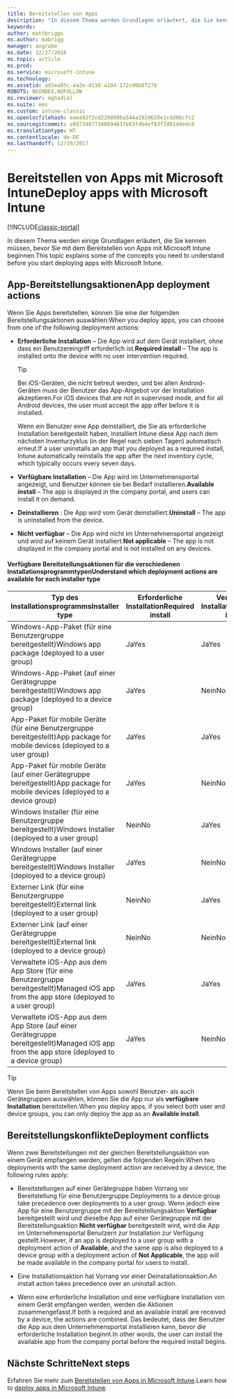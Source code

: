 ```yaml
---
title: Bereitstellen von Apps
description: "In diesem Thema werden Grundlagen erläutert, die Sie kennen müssen, bevor Sie mit dem Bereitstellen von Apps mit Intune beginnen."
keywords: 
author: mattbriggs
ms.author: mabrigg
manager: angrobe
ms.date: 12/27/2016
ms.topic: article
ms.prod: 
ms.service: microsoft-intune
ms.technology: 
ms.assetid: ad5ea85c-aa2e-4110-a184-172cd0b8f270
ROBOTS: NOINDEX,NOFOLLOW
ms.reviewer: mghadial
ms.suite: ems
ms.custom: intune-classic
ms.openlocfilehash: eaea92f2cd2208086a544a192d620e1cdd96cfc2
ms.sourcegitcommit: a9d734877340894637e03f4b4ef83f7d01ddedc8
ms.translationtype: HT
ms.contentlocale: de-DE
ms.lasthandoff: 12/19/2017
---
```

# <a name="deploy-apps-with-microsoft-intune"></a><span data-ttu-id="6bd04-103">Bereitstellen von Apps mit Microsoft Intune</span><span class="sxs-lookup"><span data-stu-id="6bd04-103">Deploy apps with Microsoft Intune</span></span>

[!INCLUDE[classic-portal](../includes/classic-portal.md)]

<span data-ttu-id="6bd04-104">In diesem Thema werden einige Grundlagen erläutert, die Sie kennen müssen, bevor Sie mit dem Bereitstellen von Apps mit Microsoft Intune beginnen.</span><span class="sxs-lookup"><span data-stu-id="6bd04-104">This topic explains some of the concepts you need to understand before you start deploying apps with Microsoft Intune.</span></span>


## <a name="app-deployment-actions"></a><span data-ttu-id="6bd04-105">App-Bereitstellungsaktionen</span><span class="sxs-lookup"><span data-stu-id="6bd04-105">App deployment actions</span></span>
<span data-ttu-id="6bd04-106">Wenn Sie Apps bereitstellen, können Sie eine der folgenden Bereitstellungsaktionen auswählen:</span><span class="sxs-lookup"><span data-stu-id="6bd04-106">When you deploy apps, you can choose from one of the following deployment actions:</span></span>

-   <span data-ttu-id="6bd04-107">**Erforderliche Installation** – Die App wird auf dem Gerät installiert, ohne dass ein Benutzereingriff erforderlich ist.</span><span class="sxs-lookup"><span data-stu-id="6bd04-107">**Required install** – The app is installed onto the device with no user intervention required.</span></span>

    > [!TIP]
    > <span data-ttu-id="6bd04-108">Bei iOS-Geräten, die nicht betreut werden, und bei allen Android-Geräten muss der Benutzer das App-Angebot vor der Installation akzeptieren.</span><span class="sxs-lookup"><span data-stu-id="6bd04-108">For iOS devices that are not in supervised mode, and for all Android devices, the user must accept the app offer before it is installed.</span></span>
    >
    >  <span data-ttu-id="6bd04-109">Wenn ein Benutzer eine App deinstalliert, die Sie als erforderliche Installation bereitgestellt haben, installiert Intune diese App nach dem nächsten Inventurzyklus (in der Regel nach sieben Tagen) automatisch erneut.</span><span class="sxs-lookup"><span data-stu-id="6bd04-109">If a user uninstalls an app that you deployed as a required install, Intune automatically reinstalls the app after the next inventory cycle, which typically occurs every seven days.</span></span>

-   <span data-ttu-id="6bd04-110">**Verfügbare Installation** – Die App wird im Unternehmensportal angezeigt, und Benutzer können sie bei Bedarf installieren.</span><span class="sxs-lookup"><span data-stu-id="6bd04-110">**Available install** – The app is displayed in the company portal, and users can install it on demand.</span></span>

-   <span data-ttu-id="6bd04-111">**Deinstallieren** : Die App wird vom Gerät deinstalliert.</span><span class="sxs-lookup"><span data-stu-id="6bd04-111">**Uninstall** – The app is uninstalled from the device.</span></span>

-   <span data-ttu-id="6bd04-112">**Nicht verfügbar** – Die App wird nicht im Unternehmensportal angezeigt und wird auf keinem Gerät installiert.</span><span class="sxs-lookup"><span data-stu-id="6bd04-112">**Not applicable** – The app is not displayed in the company portal and is not installed on any devices.</span></span>

#### <a name="understand-which-deployment-actions-are-available-for-each-installer-type"></a><span data-ttu-id="6bd04-113">Verfügbare Bereitstellungsaktionen für die verschiedenen Installationsprogrammtypen</span><span class="sxs-lookup"><span data-stu-id="6bd04-113">Understand which deployment actions are available for each installer type</span></span>

|<span data-ttu-id="6bd04-114">Typ des Installationsprogramms</span><span class="sxs-lookup"><span data-stu-id="6bd04-114">Installer type</span></span>|<span data-ttu-id="6bd04-115">Erforderliche Installation</span><span class="sxs-lookup"><span data-stu-id="6bd04-115">Required install</span></span>|<span data-ttu-id="6bd04-116">Verfügbare Installation</span><span class="sxs-lookup"><span data-stu-id="6bd04-116">Available install</span></span>|<span data-ttu-id="6bd04-117">Deinstallieren</span><span class="sxs-lookup"><span data-stu-id="6bd04-117">Uninstall</span></span>|<span data-ttu-id="6bd04-118">Nicht verfügbar</span><span class="sxs-lookup"><span data-stu-id="6bd04-118">Not applicable</span></span>|
|------------------|--------------------|---------------------|-------------|------------------|
|<span data-ttu-id="6bd04-119">Windows-App-Paket (für eine Benutzergruppe bereitgestellt)</span><span class="sxs-lookup"><span data-stu-id="6bd04-119">Windows app package (deployed to a user group)</span></span>|<span data-ttu-id="6bd04-120">Ja</span><span class="sxs-lookup"><span data-stu-id="6bd04-120">Yes</span></span>|<span data-ttu-id="6bd04-121">Ja</span><span class="sxs-lookup"><span data-stu-id="6bd04-121">Yes</span></span>|<span data-ttu-id="6bd04-122">Ja</span><span class="sxs-lookup"><span data-stu-id="6bd04-122">Yes</span></span>|<span data-ttu-id="6bd04-123">Ja</span><span class="sxs-lookup"><span data-stu-id="6bd04-123">Yes</span></span>|
|<span data-ttu-id="6bd04-124">Windows-App-Paket (auf einer Gerätegruppe bereitgestellt)</span><span class="sxs-lookup"><span data-stu-id="6bd04-124">Windows app package (deployed to a device group)</span></span>|<span data-ttu-id="6bd04-125">Ja</span><span class="sxs-lookup"><span data-stu-id="6bd04-125">Yes</span></span>|<span data-ttu-id="6bd04-126">Nein</span><span class="sxs-lookup"><span data-stu-id="6bd04-126">No</span></span>|<span data-ttu-id="6bd04-127">Ja</span><span class="sxs-lookup"><span data-stu-id="6bd04-127">Yes</span></span>|<span data-ttu-id="6bd04-128">Ja</span><span class="sxs-lookup"><span data-stu-id="6bd04-128">Yes</span></span>|
|<span data-ttu-id="6bd04-129">App-Paket für mobile Geräte (für eine Benutzergruppe bereitgestellt)</span><span class="sxs-lookup"><span data-stu-id="6bd04-129">App package for mobile devices (deployed to a user group)</span></span>|<span data-ttu-id="6bd04-130">Ja</span><span class="sxs-lookup"><span data-stu-id="6bd04-130">Yes</span></span>|<span data-ttu-id="6bd04-131">Ja</span><span class="sxs-lookup"><span data-stu-id="6bd04-131">Yes</span></span>|<span data-ttu-id="6bd04-132">Ja</span><span class="sxs-lookup"><span data-stu-id="6bd04-132">Yes</span></span>|<span data-ttu-id="6bd04-133">Ja</span><span class="sxs-lookup"><span data-stu-id="6bd04-133">Yes</span></span>|
|<span data-ttu-id="6bd04-134">App-Paket für mobile Geräte (auf einer Gerätegruppe bereitgestellt)</span><span class="sxs-lookup"><span data-stu-id="6bd04-134">App package for mobile devices (deployed to a device group)</span></span>|<span data-ttu-id="6bd04-135">Ja</span><span class="sxs-lookup"><span data-stu-id="6bd04-135">Yes</span></span>|<span data-ttu-id="6bd04-136">Nein</span><span class="sxs-lookup"><span data-stu-id="6bd04-136">No</span></span>|<span data-ttu-id="6bd04-137">Ja</span><span class="sxs-lookup"><span data-stu-id="6bd04-137">Yes</span></span>|<span data-ttu-id="6bd04-138">Ja</span><span class="sxs-lookup"><span data-stu-id="6bd04-138">Yes</span></span>|
|<span data-ttu-id="6bd04-139">Windows Installer (für eine Benutzergruppe bereitgestellt)</span><span class="sxs-lookup"><span data-stu-id="6bd04-139">Windows Installer (deployed to a user group)</span></span>|<span data-ttu-id="6bd04-140">Nein</span><span class="sxs-lookup"><span data-stu-id="6bd04-140">No</span></span>|<span data-ttu-id="6bd04-141">Ja</span><span class="sxs-lookup"><span data-stu-id="6bd04-141">Yes</span></span>|<span data-ttu-id="6bd04-142">Nein</span><span class="sxs-lookup"><span data-stu-id="6bd04-142">No</span></span>|<span data-ttu-id="6bd04-143">Ja</span><span class="sxs-lookup"><span data-stu-id="6bd04-143">Yes</span></span>|
|<span data-ttu-id="6bd04-144">Windows Installer (auf einer Gerätegruppe bereitgestellt)</span><span class="sxs-lookup"><span data-stu-id="6bd04-144">Windows Installer (deployed to a device group)</span></span>|<span data-ttu-id="6bd04-145">Ja</span><span class="sxs-lookup"><span data-stu-id="6bd04-145">Yes</span></span>|<span data-ttu-id="6bd04-146">Nein</span><span class="sxs-lookup"><span data-stu-id="6bd04-146">No</span></span>|<span data-ttu-id="6bd04-147">Ja</span><span class="sxs-lookup"><span data-stu-id="6bd04-147">Yes</span></span>|<span data-ttu-id="6bd04-148">Ja</span><span class="sxs-lookup"><span data-stu-id="6bd04-148">Yes</span></span>|
|<span data-ttu-id="6bd04-149">Externer Link (für eine Benutzergruppe bereitgestellt)</span><span class="sxs-lookup"><span data-stu-id="6bd04-149">External link (deployed to a user group)</span></span>|<span data-ttu-id="6bd04-150">Nein</span><span class="sxs-lookup"><span data-stu-id="6bd04-150">No</span></span>|<span data-ttu-id="6bd04-151">Ja</span><span class="sxs-lookup"><span data-stu-id="6bd04-151">Yes</span></span>|<span data-ttu-id="6bd04-152">Nein</span><span class="sxs-lookup"><span data-stu-id="6bd04-152">No</span></span>|<span data-ttu-id="6bd04-153">Ja</span><span class="sxs-lookup"><span data-stu-id="6bd04-153">Yes</span></span>|
|<span data-ttu-id="6bd04-154">Externer Link (auf einer Gerätegruppe bereitgestellt)</span><span class="sxs-lookup"><span data-stu-id="6bd04-154">External link (deployed to a device group)</span></span>|<span data-ttu-id="6bd04-155">Nein</span><span class="sxs-lookup"><span data-stu-id="6bd04-155">No</span></span>|<span data-ttu-id="6bd04-156">Nein</span><span class="sxs-lookup"><span data-stu-id="6bd04-156">No</span></span>|<span data-ttu-id="6bd04-157">Nein</span><span class="sxs-lookup"><span data-stu-id="6bd04-157">No</span></span>|<span data-ttu-id="6bd04-158">Nein</span><span class="sxs-lookup"><span data-stu-id="6bd04-158">No</span></span>|
|<span data-ttu-id="6bd04-159">Verwaltete iOS-App aus dem App Store (für eine Benutzergruppe bereitgestellt)</span><span class="sxs-lookup"><span data-stu-id="6bd04-159">Managed iOS app from the app store (deployed to a user group)</span></span>|<span data-ttu-id="6bd04-160">Ja</span><span class="sxs-lookup"><span data-stu-id="6bd04-160">Yes</span></span>|<span data-ttu-id="6bd04-161">Ja</span><span class="sxs-lookup"><span data-stu-id="6bd04-161">Yes</span></span>|<span data-ttu-id="6bd04-162">Ja</span><span class="sxs-lookup"><span data-stu-id="6bd04-162">Yes</span></span>|<span data-ttu-id="6bd04-163">Ja</span><span class="sxs-lookup"><span data-stu-id="6bd04-163">Yes</span></span>|
|<span data-ttu-id="6bd04-164">Verwaltete iOS-App aus dem App Store (auf einer Gerätegruppe bereitgestellt)</span><span class="sxs-lookup"><span data-stu-id="6bd04-164">Managed iOS app from the app store (deployed to a device group)</span></span>|<span data-ttu-id="6bd04-165">Ja</span><span class="sxs-lookup"><span data-stu-id="6bd04-165">Yes</span></span>|<span data-ttu-id="6bd04-166">Nein</span><span class="sxs-lookup"><span data-stu-id="6bd04-166">No</span></span>|<span data-ttu-id="6bd04-167">Ja</span><span class="sxs-lookup"><span data-stu-id="6bd04-167">Yes</span></span>|<span data-ttu-id="6bd04-168">Ja</span><span class="sxs-lookup"><span data-stu-id="6bd04-168">Yes</span></span>|
> [!TIP]
> <span data-ttu-id="6bd04-169">Wenn Sie beim Bereitstellen von Apps sowohl Benutzer- als auch Gerätegruppen auswählen, können Sie die App nur als **verfügbare Installation** bereitstellen.</span><span class="sxs-lookup"><span data-stu-id="6bd04-169">When you deploy apps, if you select both user and device groups, you can only deploy the app as an **Available install**.</span></span>

## <a name="deployment-conflicts"></a><span data-ttu-id="6bd04-170">Bereitstellungskonflikte</span><span class="sxs-lookup"><span data-stu-id="6bd04-170">Deployment conflicts</span></span>
<span data-ttu-id="6bd04-171">Wenn zwei Bereitstellungen mit der gleichen Bereitstellungsaktion von einem Gerät empfangen werden, gelten die folgenden Regeln:</span><span class="sxs-lookup"><span data-stu-id="6bd04-171">When two deployments with the same deployment action are received by a device, the following rules apply:</span></span>

-   <span data-ttu-id="6bd04-172">Bereitstellungen auf einer Gerätegruppe haben Vorrang vor Bereitstellung für eine Benutzergruppe.</span><span class="sxs-lookup"><span data-stu-id="6bd04-172">Deployments to a device group take precedence over deployments to a user group.</span></span> <span data-ttu-id="6bd04-173">Wenn jedoch eine App für eine Benutzergruppe mit der Bereitstellungsaktion **Verfügbar** bereitgestellt wird und dieselbe App auf einer Gerätegruppe mit der Bereitstellungsaktion **Nicht verfügbar** bereitgestellt wird, wird die App im Unternehmensportal Benutzern zur Installation zur Verfügung gestellt.</span><span class="sxs-lookup"><span data-stu-id="6bd04-173">However, if an app is deployed to a user group with a deployment action of **Available**, and the same app is also deployed to a device group with a deployment action of **Not Applicable**, the app will be made available in the company portal for users to install.</span></span>

-   <span data-ttu-id="6bd04-174">Eine Installationsaktion hat Vorrang vor einer Deinstallationsaktion.</span><span class="sxs-lookup"><span data-stu-id="6bd04-174">An install action takes precedence over an uninstall action.</span></span>

-   <span data-ttu-id="6bd04-175">Wenn eine erforderliche Installation und eine verfügbare Installation von einem Gerät empfangen werden, werden die Aktionen zusammengefasst.</span><span class="sxs-lookup"><span data-stu-id="6bd04-175">If both a required and an available install are received by a device, the actions are combined.</span></span> <span data-ttu-id="6bd04-176">Das bedeutet, dass der Benutzer die App aus dem Unternehmensportal installieren kann, bevor die erforderliche Installation beginnt.</span><span class="sxs-lookup"><span data-stu-id="6bd04-176">In other words, the user can install the available app from the company portal before the required install begins.</span></span>


## <a name="next-steps"></a><span data-ttu-id="6bd04-177">Nächste Schritte</span><span class="sxs-lookup"><span data-stu-id="6bd04-177">Next steps</span></span>

<span data-ttu-id="6bd04-178">Erfahren Sie mehr zum [Bereitstellen von Apps in Microsoft Intune](deploy-apps-in-microsoft-intune.md).</span><span class="sxs-lookup"><span data-stu-id="6bd04-178">Learn how to [deploy apps in Microsoft Intune](deploy-apps-in-microsoft-intune.md).</span></span>
